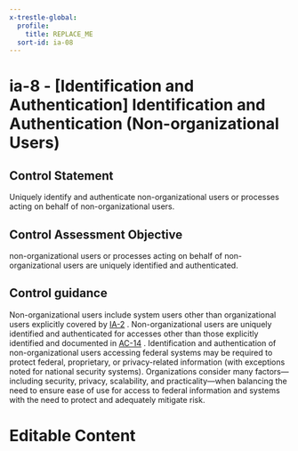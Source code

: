 ```yaml
---
x-trestle-global:
  profile:
    title: REPLACE_ME
  sort-id: ia-08
---
```


# ia-8 - \[Identification and Authentication\] Identification and Authentication (Non-organizational Users)

## Control Statement

Uniquely identify and authenticate non-organizational users or processes acting on behalf of non-organizational users.

## Control Assessment Objective

non-organizational users or processes acting on behalf of non-organizational users are uniquely identified and authenticated.

## Control guidance

Non-organizational users include system users other than organizational users explicitly covered by [IA-2](#ia-2) . Non-organizational users are uniquely identified and authenticated for accesses other than those explicitly identified and documented in [AC-14](#ac-14) . Identification and authentication of non-organizational users accessing federal systems may be required to protect federal, proprietary, or privacy-related information (with exceptions noted for national security systems). Organizations consider many factors—including security, privacy, scalability, and practicality—when balancing the need to ensure ease of use for access to federal information and systems with the need to protect and adequately mitigate risk.

# Editable Content

<!-- Make additions and edits below -->
<!-- The above represents the contents of the control as received by the profile, prior to additions. -->
<!-- If the profile makes additions to the control, they will appear below. -->
<!-- The above markdown may not be edited but you may edit the content below, and/or introduce new additions to be made by the profile. -->
<!-- If there is a yaml header at the top, parameter values may be edited. Use --set-parameters to incorporate the changes during assembly. -->
<!-- The content here will then replace what is in the profile for this control, after running profile-assemble. -->
<!-- The current profile has no added parts for this control, but you may add new ones here. -->
<!-- Each addition must have a heading either of the form ## Control my_addition_name -->
<!-- or ## Part a. (where the a. refers to one of the control statement labels.) -->
<!-- "## Control" parts are new parts added after the statement part. -->
<!-- "## Part" parts are new parts added into the top-level statement part with that label. -->
<!-- Subparts may be added with nested hash levels of the form ### My Subpart Name -->
<!-- underneath the parent ## Control or ## Part being added -->
<!-- See https://ibm.github.io/compliance-trestle/tutorials/ssp_profile_catalog_authoring/ssp_profile_catalog_authoring for guidance. -->
